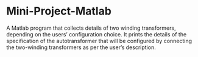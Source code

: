 # Mini-Project-Matlab
A Matlab program that collects details of two winding transformers, depending on the users’ configuration choice. It prints the details of the specification of the autotransformer that will be configured by connecting the two-winding transformers as per the user’s description.
